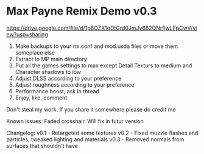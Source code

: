 # Max Payne Remix Demo v0.3

https://drive.google.com/file/d/1p6OZX1qDtGrd0JmJy682QNrfjwLFpCwV/view?usp=sharing

1. Make backups to your rtx.conf and mod.usda files or move them someplace else
2. Extract to MP main directory
3. Put all the games settings to max except Detail Texturs to medium and Character shadows to low
4. Adjust DLSS according to your preference
5. Adjust roughness according to your preference
6. Performance boost, ask in thread
7. Enjoy, like, comment

Don't steal my work. If you share it somewhere please do credit me

Known issues: Faded crosshair. Will fix in futur version

Changelog:
v0.1 - Retargeted some textures
v0.2 - Fixed muzzle flashes and particles, tweaked lighting and materials
v0.3 - Removed normals from surfaces that shouldn't have
